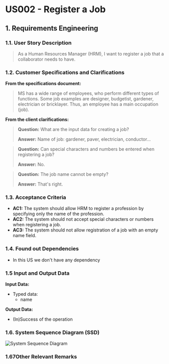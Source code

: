 # US002 - Register a Job


## 1. Requirements Engineering

### 1.1. User Story Description

>As a Human Resources Manager (HRM), I want to register a job that a collaborator needs to have.

### 1.2. Customer Specifications and Clarifications

**From the specifications document:**
> MS has a wide range of employees, who perform different types of functions.
> Some job examples are designer, budgetist,  gardener, electrician or bricklayer.
> Thus, an employee has a main occupation (job).

**From the client clarifications:**

> **Question:** What are the input data for creating a job?
>
> **Answer:** Name of job: gardener, paver, electrician, conductor...

> **Question:** Can special characters and numbers be entered when registering a job?
>
> **Answer:** No.

> **Question:** The job name cannot be empty?
>
> **Answer:** That's right.


### 1.3. Acceptance Criteria
* **AC1:** The system should allow HRM to register a profession by specifying only the name of the profession.
* **AC2:** The system should not accept special characters or numbers when registering a job.
* **AC3:** The system should not allow registration of a job with an empty name field.

### 1.4. Found out Dependencies

* In this US we don't have any dependency

### 1.5 Input and Output Data

**Input Data:**

* Typed data:
    * name

**Output Data:**

* (In)Success of the operation

### 1.6. System Sequence Diagram (SSD)

![System Sequence Diagram](C:\GitHubProjects\Park_Management\Design\us002\svg\us002-system-sequence-diagram-System_Sequence_Diagram__SSD_.svg)

### 1.67Other Relevant Remarks
